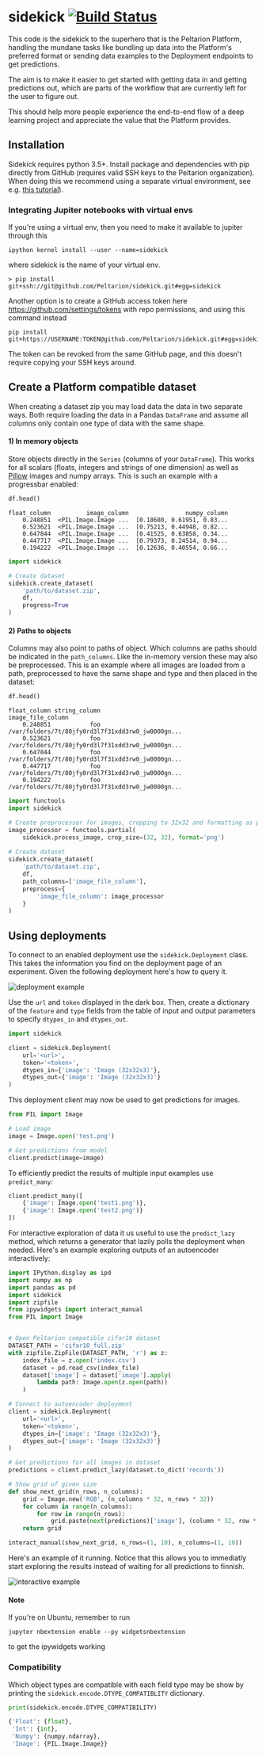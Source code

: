 # sidekick [![Build Status](https://travis-ci.com/Peltarion/sidekick.svg?token=nkS94uQqBVFyK1JitpGf&branch=master)](https://travis-ci.com/Peltarion/sidekick)
This code is the sidekick to the superhero that is the Peltarion Platform,
handling the mundane tasks like bundling up data into the Platform's preferred
format or sending data examples to the Deployment endpoints to get predictions.

The aim is to make it easier to get started with getting data in and getting
predictions out, which are parts of the workflow that are currently left for
the user to figure out.

This should help more people experience the end-to-end flow of a deep learning
project and appreciate the value that the Platform provides.


## Installation
Sidekick requires python 3.5+. Install package and dependencies with pip
directly from GitHub (requires valid SSH keys to the Peltarion organization).
When doing this we recommend using a separate virtual environment, see e.g.
[this tutorial](https://realpython.com/python-virtual-environments-a-primer/)).

### Integrating Jupiter notebooks with virtual envs
If you're using a virtual env, then you need to make it available to jupiter through this
```
ipython kernel install --user --name=sidekick
```
where sidekick is the name of your virtual env.

```console
> pip install git+ssh://git@github.com/Peltarion/sidekick.git#egg=sidekick
```

Another option is to create a GitHub access token here https://github.com/settings/tokens with repo permissions, and using this command instead
```console
pip install git+https://USERNAME:TOKEN@github.com/Peltarion/sidekick.git#egg=sidekick
```
The token can be revoked from the same GitHub page, and this doesn't require copying your SSH keys around.

## Create a Platform compatible dataset
When creating a dataset zip you may load data the data in two separate ways.
Both require loading the data in a Pandas `DataFrame` and assume all columns
only contain one type of data with the same shape.

#### 1) In memory objects
Store objects directly in the `Series` (columns of your `DataFrame`). This
works for all scalars (floats, integers and strings of one dimension) as well
as [Pillow](https://pillow.readthedocs.io/en/stable/) images and numpy arrays.
This is such an example with a progressbar enabled:

```python
df.head()
```
```
float_column          image_column                numpy_column
    0.248851  <PIL.Image.Image ...  [0.18680, 0.61951, 0.83...
    0.523621  <PIL.Image.Image ...  [0.75213, 0.44948, 0.82...
    0.647844  <PIL.Image.Image ...  [0.41525, 0.63858, 0.34...
    0.447717  <PIL.Image.Image ...  [0.79373, 0.24514, 0.94...
    0.194222  <PIL.Image.Image ...  [0.12636, 0.40554, 0.66...
```

```python
import sidekick

# Create dataset
sidekick.create_dataset(
    'path/to/dataset.zip',
    df,
    progress=True
)
```

#### 2) Paths to objects

Columns may also point to paths of object. Which columns are paths should be
indicated in the `path_columns`. Like the in-memory version these may also be
preprocessed. This is an example where all images are loaded from a path,
preprocessed to have the same shape and type and then placed in the dataset:

```python
df.head()
```
```text
float_column string_column                                  image_file_column
    0.248851           foo  /var/folders/7t/80jfy0rd3l7f31xdd3rw0_jw0000gn...
    0.523621           foo  /var/folders/7t/80jfy0rd3l7f31xdd3rw0_jw0000gn...
    0.647844           foo  /var/folders/7t/80jfy0rd3l7f31xdd3rw0_jw0000gn...
    0.447717           foo  /var/folders/7t/80jfy0rd3l7f31xdd3rw0_jw0000gn...
    0.194222           foo  /var/folders/7t/80jfy0rd3l7f31xdd3rw0_jw0000gn...
```

```python
import functools
import sidekick

# Create preprocessor for images, cropping to 32x32 and formatting as png
image_processor = functools.partial(
    sidekick.process_image, crop_size=(32, 32), format='png')
 
# Create dataset
sidekick.create_dataset(
    'path/to/dataset.zip',
    df,
    path_columns=['image_file_column'],
    preprocess={
        'image_file_column': image_processor
    }
)
```


## Using deployments
To connect to an enabled deployment use the `sidekick.Deployment` class. This
takes the information you find on the deployment page of an experiment. Given
the following deployment here's how to query it.

![deployment example](static/image/deployment_example.png "Deployment example")

Use the `url` and `token` displayed in the dark box. Then, create a dictionary
of the `feature` and `type` fields from the table of input and output
parameters to specify `dtypes_in` and `dtypes_out`.

```python
import sidekick

client = sidekick.Deployment(
    url='<url>',
    token='<token>',
    dtypes_in={'image': 'Image (32x32x3)'},
    dtypes_out={'image': 'Image (32x32x3)'}
)
```

This deployment client may now be used to get predictions for images.

```python
from PIL import Image

# Load image
image = Image.open('test.png')

# Get predictions from model
client.predict(image=image)
```

To efficiently predict the results of multiple input examples use
`predict_many`:

```python
client.predict_many([
    {'image': Image.open('test1.png')},
    {'image': Image.open('test2.png')}
])
```

For interactive exploration of data it us useful to use the `predict_lazy`
method, which returns a generator that lazily polls the deployment when
needed. Here's an example exploring outputs of an autoencoder interactively:

```python
import IPython.display as ipd
import numpy as np
import pandas as pd
import sidekick
import zipfile
from ipywidgets import interact_manual
from PIL import Image


# Open Peltarion compatible cifar10 dataset
DATASET_PATH = 'cifar10_full.zip'
with zipfile.ZipFile(DATASET_PATH, 'r') as z:
    index_file = z.open('index.csv')
    dataset = pd.read_csv(index_file)
    dataset['image'] = dataset['image'].apply(
        lambda path: Image.open(z.open(path))
    )

# Connect to autoencoder deployment
client = sidekick.Deployment(
    url='<url>',
    token='<token>',
    dtypes_in={'image': 'Image (32x32x3)'},
    dtypes_out={'image': 'Image (32x32x3)'}
)

# Get predictions for all images in dataset
predictions = client.predict_lazy(dataset.to_dict('records'))

# Show grid of given size
def show_next_grid(n_rows, n_columns):
    grid = Image.new('RGB', (n_columns * 32, n_rows * 32))
    for column in range(n_columns):
        for row in range(n_rows):
            grid.paste(next(predictions)['image'], (column * 32, row * 32))
    return grid

interact_manual(show_next_grid, n_rows=(1, 10), n_columns=(1, 10))
```

Here's an example of it running. Notice that this allows you to immediatly
start exploring the results instead of waiting for all predictions to finnish.

![interactive example](static/image/interactive_use_sidekick.gif)

#### Note
If you're on Ubuntu, remember to run
```
jupyter nbextension enable --py widgetsnbextension
```
to get the ipywidgets working


### Compatibility
Which object types are compatible with each field type may be show by printing
the `sidekick.encode.DTYPE_COMPATIBLITY` dictionary.

```python
print(sidekick.encode.DTYPE_COMPATIBILITY)

{'Float': {float},
 'Int': {int},
 'Numpy': {numpy.ndarray},
 'Image': {PIL.Image.Image}}
```
